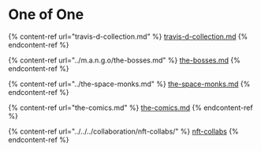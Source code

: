 # One of One

{% content-ref url="travis-d-collection.md" %}
[travis-d-collection.md](travis-d-collection.md)
{% endcontent-ref %}

{% content-ref url="../m.a.n.g.o/the-bosses.md" %}
[the-bosses.md](../m.a.n.g.o/the-bosses.md)
{% endcontent-ref %}

{% content-ref url="../the-space-monks.md" %}
[the-space-monks.md](../the-space-monks.md)
{% endcontent-ref %}

{% content-ref url="the-comics.md" %}
[the-comics.md](the-comics.md)
{% endcontent-ref %}

{% content-ref url="../../../collaboration/nft-collabs/" %}
[nft-collabs](../../../collaboration/nft-collabs/)
{% endcontent-ref %}
